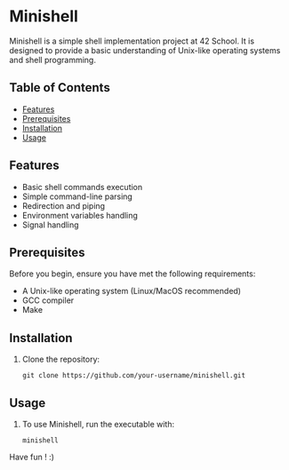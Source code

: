 # Minishell

Minishell is a simple shell implementation project at 42 School. It is designed to provide a basic understanding of Unix-like operating systems and shell programming.

## Table of Contents

- [Features](#features)
- [Prerequisites](#prerequisites)
- [Installation](#installation)
- [Usage](#usage)

## Features

- Basic shell commands execution
- Simple command-line parsing
- Redirection and piping
- Environment variables handling
- Signal handling

## Prerequisites

Before you begin, ensure you have met the following requirements:

- A Unix-like operating system (Linux/MacOS recommended)
- GCC compiler
- Make

## Installation

1. Clone the repository:

	```git clone https://github.com/your-username/minishell.git```

## Usage

1. To use Minishell, run the executable with:

	```minishell```

Have fun ! :)

